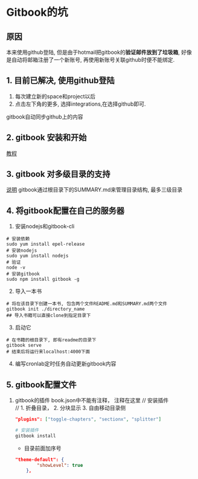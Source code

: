 # Gitbook的坑
## 原因

本来使用github登陆, 但是由于hotmail把gitbook的**验证邮件放到了垃圾箱**, 好像是自动将邮箱注册了一个新账号, 再使用新账号关联github时便不能绑定. 

## 1. 目前已解决, 使用github登陆
1. 每次建立新的space和project以后  
2. 点击左下角的更多, 选择integrations,在选择github即可.  

gitbook自动同步github上的内容

## 2. gitbook 安装和开始
[教程](https://yangjh.oschina.io/gitbook/faq/Step.html)

## 3. gitbook 对多级目录的支持

[说明](https://yangjh.oschina.io/gitbook/faq/Contents.html)
gitbook通过根目录下的SUMMARY.md来管理目录结构, 最多三级目录


## 4. 将gitbook配置在自己的服务器
1. 安装nodejs和gitbook-cli
```
# 安装依赖
sudo yum install epel-release
# 安装nodejs
sudo yum install nodejs
# 验证
node -v
# 安装gitbook
sudo npm install gitbook -g
```
2. 导入一本书
```
# 将在该目录下创建一本书, 包含两个文件README.md和SUMMARY.md两个文件
gitbook init ./directory_name
## 导入书籍可以直接clone到指定目录下
```
3. 启动它
```
# 在书籍的根目录下, 即有readme的目录下
gitbook serve
# 结束后将运行来localhost:4000下面
```
4. 编写cronlab定时任务自动更新gitbook内容


## 5. gitbook配置文件
1. gitbook的插件
    book.json中不能有注释， 注释在这里
    // 安装插件  
    // 1. 折叠目录， 2. 分块显示 3. 自由移动目录侧 
    ```json
    "plugins": ["toggle-chapters", "sectionx", "splitter"]
    ```

    ```python
    # 安装插件
    gitbook install
    ```
    - 目录前面加序号
    ```json
    "theme-default": {
            "showLevel": true
        },
    ```
